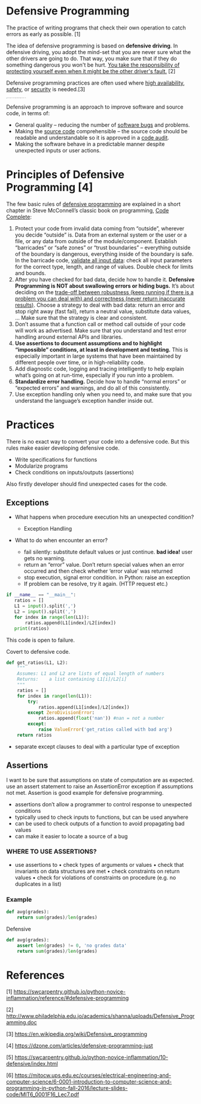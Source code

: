 # Defensive Programming

The practice of writing programs that check their own operation to catch errors as early as possible. [1]

The idea of defensive programming is based on **defensive driving**. In defensive driving, you adopt the mind-set that you are never sure what the other drivers are going to do. That way, you make sure that if they do something dangerous you won't be hurt. <u>You take the responsibility of protecting yourself even when it might be the other driver's fault.</u> [2]

Defensive programming practices are often used where [high availability](https://en.wikipedia.org/wiki/High_availability), [safety](https://en.wikipedia.org/wiki/Safety), or [security](https://en.wikipedia.org/wiki/Computer_security) is needed.[3]

<img src="http://www.pngall.com/wp-content/uploads/4/Security-Shield-PNG-File.png" alt="Defense Png & Free Defense.png Transparent Images #115086 - PNGio" style="zoom:11%;" />

Defensive programming is an approach to improve software and source code, in terms of: 

- General quality – reducing the number of [software bugs](https://en.wikipedia.org/wiki/Software_bug) and problems.
- Making the [source code](https://en.wikipedia.org/wiki/Source_code) comprehensible – the source code should be readable and understandable so it is approved in a [code audit](https://en.wikipedia.org/wiki/Code_audit).
- Making the software behave in a predictable manner despite unexpected inputs or user actions.



# Principles of Defensive Programming [4]

The few basic rules of [defensive programming](http://c2.com/cgi/wiki?DefensiveProgramming) are explained in a short chapter in Steve McConnell’s classic book on programming, [Code Complete](http://cc2e.com/):



1. Protect your code from invalid data coming from “outside”, wherever you decide “outside” is. Data from an external system or the user or a file, or any data from outside of the module/component. Establish “barricades” or “safe zones” or “trust boundaries” – everything outside of the boundary is dangerous, everything inside of the boundary is safe. In the barricade code, [validate all input data](http://programmers.stackexchange.com/questions/103471/how-should-i-handle-invalid-user-input): check all input parameters for the correct type, length, and range of values. Double check for limits and bounds.
2. After you have checked for bad data, decide how to handle it. **Defensive Programming is NOT about swallowing errors or hiding bugs.** It’s about deciding on the [trade-off between robustness (keep running if there is a problem you can deal with) and correctness (never return inaccurate results)](http://richarddingwall.name/2010/02/10/correctness-vs-robustness/). Choose a strategy to deal with bad data: return an error and stop right away (fast fail), return a neutral value, substitute data values, … Make sure that the strategy is clear and consistent.
3. Don’t assume that a function call or method call outside of your code will work as advertised. Make sure that you understand and test error handling around external APIs and libraries.
4. **Use assertions to document assumptions and to highlight “impossible” conditions, at least in development and testing.** This is especially important in large systems that have been maintained by different people over time, or in high-reliability code.
5. Add diagnostic code, logging and tracing intelligently to help explain what’s going on at run-time, especially if you run into a problem.
6. **Standardize error handling.** Decide how to handle “normal errors” or “expected errors” and warnings, and do all of this consistently.
7. Use exception handling only when you need to, and make sure that you understand the language’s exception handler inside out.

# Practices

There is no exact way to convert your code into a defensive code. But this rules make easier developing defensive code. 

- Write specifications for functions
- Modularize programs
-  Check conditions on inputs/outputs (assertions)

Also firstly developer should find unexpected cases for the code.

## Exceptions

- What happens when procedure execution hits an unexpected condition?
  - Exception Handling

- What to do when encounter an error?
  - fail silently: substitute default values or just continue. **bad idea!** user gets no warning.
  - return an “error” value. Don’t return special values when an error occurred and then check whether ‘error value’ was returned
  - stop execution, signal error condition. in Python: raise an exception
  - If problem can be resolve, try it again. (HTTP request etc.)



```python
if __name__ == "__main__":
   ratios = []
   L1 = input().split(',')
   L2 = input().split(',')
   for index in range(len(L1)):
       ratios.append(L1[index]/L2[index])
   print(ratios)
```

This code is open to failure. 



Covert to defensive code.

```python
def get_ratios(L1, L2):
    """
    Assumes: L1 and L2 are lists of equal length of numbers
    Returns: 	a list containing L1[i]/L2[i]
    """
    ratios = []
    for index in range(len(L1)):
        try:
            ratios.append(L1[index]/L2[index])
        except ZeroDivisionError:
            ratios.append(float('nan')) #nan = not a number
        except:
            raise ValueError('get_ratios called with bad arg')
    return ratios
```

- separate except clauses to deal with a particular type of exception



## Assertions

I want to be sure that assumptions on state of computation are as expected. use an assert statement to raise an AssertionError exception if assumptions not met. Assertion is good example for defensive programming.

- assertions don’t allow a programmer to control response to unexpected conditions
- typically used to check inputs to functions, but can be used anywhere
- can be used to check outputs of a function to avoid propagating bad values
- can make it easier to locate a source of a bug



### WHERE TO USE ASSERTIONS?

- use assertions to
  • check types of arguments or values
  • check that invariants on data structures are met
  • check constraints on return values
  • check for violations of constraints on procedure (e.g. no
  duplicates in a list)

### Example 

```python
def avg(grades):
    return sum(grades)/len(grades)
```

Defensive

```python
def avg(grades):
    assert len(grades) != 0, 'no grades data'
    return sum(grades)/len(grades)
```





# References

[1] https://swcarpentry.github.io/python-novice-inflammation/reference/#defensive-programming

[2] http://www.philadelphia.edu.jo/academics/shanna/uploads/Defensive_Programming.doc

[3] https://en.wikipedia.org/wiki/Defensive_programming

[4] https://dzone.com/articles/defensive-programming-just

[5] https://swcarpentry.github.io/python-novice-inflammation/10-defensive/index.html

[6] https://mitocw.ups.edu.ec/courses/electrical-engineering-and-computer-science/6-0001-introduction-to-computer-science-and-programming-in-python-fall-2016/lecture-slides-code/MIT6_0001F16_Lec7.pdf
